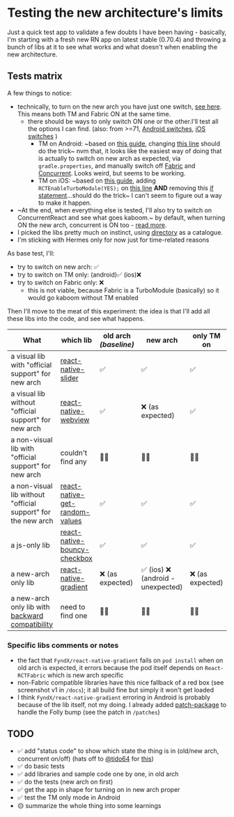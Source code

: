 # Testing the new architecture's limits

Just a quick test app to validate a few doubts I have been having - basically, I'm starting with a fresh new RN app on latest stable (0.70.4) and throwing a bunch of libs at it to see what works and what doesn't when enabling the new architecture.

## Tests matrix

A few things to notice:

- technically, to turn on the new arch you have just one switch, [see here](https://reactnative.dev/docs/next/the-new-architecture/use-app-template#enable-the-new-architecture). This means both TM and Fabric ON at the same time.
  - there should be ways to only switch ON one or the other.I'll test all the options I can find. (also: from >=71, [Android switches](https://github.com/facebook/react-native/pull/35091), [iOS switches](https://github.com/facebook/react-native/pull/35117) )
    - TM on Android: ~based on [this guide](https://reactnative.dev/docs/new-architecture-app-modules-android#6-enable-the-useturbomodules-flag-in-your-application-oncreate), changing [this line](https://github.com/kelset/react-native-new-arch-limits/blob/main/android/app/src/main/java/com/testnewarchmatrix/MainApplication.java#L56) should do the trick~ nvm that, it looks like the easiest way of doing that is actually to switch on new arch as expected, via `gradle.properties`, and manually switch off [Fabric](https://github.com/kelset/react-native-new-arch-limits/blob/main/android/app/src/main/java/com/testnewarchmatrix/MainActivity.java#L37) and [Concurrent](https://github.com/kelset/react-native-new-arch-limits/blob/main/android/app/src/main/java/com/testnewarchmatrix/MainActivity.java#L45). Looks weird, but seems to be working.
    - TM on iOS: ~based on [this guide](https://reactnative.dev/docs/new-architecture-app-modules-ios#3-enable-turbo-native-module-system), adding `RCTEnableTurboModule(YES);` on [this line](https://github.com/kelset/react-native-new-arch-limits/blob/main/ios/TestNewArchMatrix/AppDelegate.mm#L34) **AND** removing this [if statement](https://github.com/kelset/react-native-new-arch-limits/blob/main/ios/TestNewArchMatrix/AppDelegate.mm#L94)...should do the trick~ I can't seem to figure out a way to make it happen.
- ~At the end, when everything else is tested, I'll also try to switch on ConcurrentReact and see what goes kaboom.~ by default, when turning ON the new arch, concurrent is ON too - [read more](https://reactnative.dev/docs/next/react-18-and-react-native#react-18-enabled-by-default).
- I picked the libs pretty much on instinct, using [directory](https://reactnative.directory/) as a catalogue.
- I'm sticking with Hermes only for now just for time-related reasons

As base test, I'll:

- try to switch on new arch: ✅
- try to switch on TM only: (android)✅ (ios)❌
- try to switch on Fabric only: ❌
  - this is not viable, because Fabric is a TurboModule (basically) so it would go kaboom without TM enabled

Then I'll move to the meat of this experiment: the idea is that I'll add all these libs into the code, and see what happens.

| What                                                                                                                        | which lib                                                                                  | old arch _(baseline)_ | new arch | only TM on |
| --------------------------------------------------------------------------------------------------------------------------- | ------------------------------------------------------------------------------------------ | --------------------- | -------- | ---------- |
| a visual lib with "official support" for new arch                                                                           | [react-native-slider](https://github.com/callstack/react-native-slider)                    | ✅                    | ✅       | ✅         |
| a visual lib without "official support" for new arch                                                                        | [react-native-webview](https://github.com/react-native-webview/react-native-webview)       | ✅                    | ❌ (as expected)       | ✅         |
| a non-visual lib with "official support" for new arch                                                                       | couldn't find any                                                                          | 🤷‍♂️                    | 🤷‍♂️       | 🤷‍♂️         |
| a non-visual lib without "official support" for the new arch                                                                | [react-native-get-random-values](https://github.com/LinusU/react-native-get-random-values) | ✅                    | ✅       | ✅         |
| a js-only lib                                                                                                               | [react-native-bouncy-checkbox](https://github.com/WrathChaos/react-native-bouncy-checkbox) | ✅                    | ✅       | ✅         |
| a new-arch only lib                                                                                                         | [react-native-gradient](https://github.com/FyndX/react-native-gradient)                    | ❌ (as expected)      | ✅ (ios) ❌ (android - unexpected)       | ❌ (as expected)         |
| a new-arch only lib with [backward compatibility](https://reactnative.dev/docs/the-new-architecture/backward-compatibility) | need to find one                                                                           | 🤷‍♂️                    | 🤷‍♂️       | 🤷‍♂️         |

### Specific libs comments or notes

- the fact that `FyndX/react-native-gradient` fails on `pod install` when on old arch is expected, it errors because the pod itself depends on `React-RCTFabric` which is new arch specific
- non-Fabric compatible libraries have this nice fallback of a red box (see screenshot v1 in `/docs`); it all build fine but simply it won't get loaded
- I think `FyndX/react-native-gradient` erroring in Android is probably because of the lib itself, not my doing. I already added [patch-package](https://github.com/ds300/patch-package) to handle the Folly bump (see the patch in `/patches`)

## TODO

- ✅ add "status code" to show which state the thing is in (old/new arch, concurrent on/off) (hats off to [@tido64](https://github.com/tido64) for [this](https://github.com/microsoft/react-native-test-app/blob/trunk/example/App.js#L159-L169))
- ✅ do basic tests
- ✅ add libraries and sample code one by one, in old arch
- ✅ do the tests (new arch on first)
- ✅ get the app in shape for turning on in new arch proper
- ✅ test the TM only mode in Android
- 🟡 summarize the whole thing into some learnings
